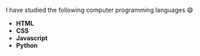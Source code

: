 I have studied the following computer programming languages :smile:
* **HTML** 
* **CSS**
* **Javascript** 
* **Python**  
